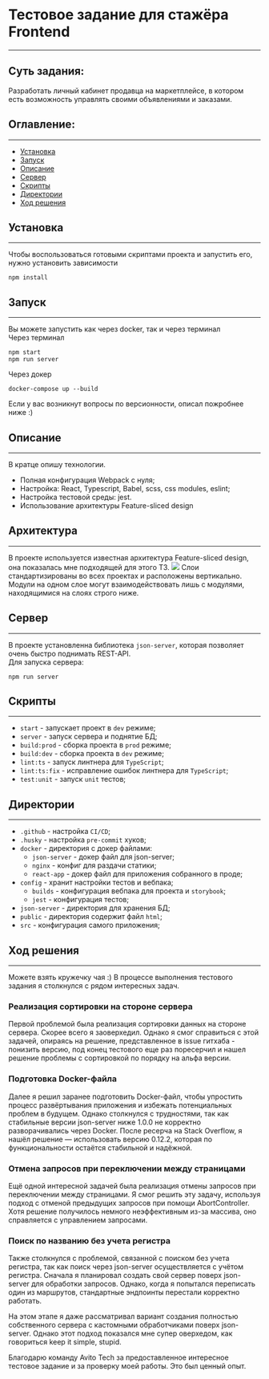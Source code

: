 # Тестовое задание для стажёра Frontend
***
## Суть задания:
Разработать личный кабинет продавца на маркетплейсе, в котором есть возможность управлять своими объявлениями и заказами.

## Оглавление:
***
- [Установка](#установка)
- [Запуск](#запуск)
- [Описание](#описание)
- [Сервер](#сервер)
- [Скрипты](#скрипты)
- [Директории](#директории)
- [Ход решения](#ход-решения)
## Установка
***
Чтобы воспользоваться готовыми скриптами проекта и запустить его, нужно установить зависимости
```
npm install
```

## Запуск
***
Вы можете запустить как через docker, так и через терминал</br>
Через терминал
```
npm start
npm run server
```
Через докер
```
docker-compose up --build
```
Если у вас возникнут вопросы по версионности, описал пожробнее ниже :)

## Описание
***
В кратце опишу технологии.
- Полная конфигурация Webpack с нуля;
- Настройка: React, Typescript, Babel, scss, css modules, eslint;
- Настройка тестовой среды: jest.
- Использование архитектуры Feature-sliced design

## Архитектура
***
В проекте используется известная архитектура Feature-sliced design, она показалась мне подходящей для этого ТЗ.
<img src="https://sun9-10.userapi.com/impg/ijuHbeU51ArxcrXrXhGkIEtr8ftoIfhuvaJpfg/mgtVhT6t7_g.jpg?size=972x488&quality=96&sign=5c2fb87967d624ff85a8e3775afbdd8f&type=album" />
Слои стандартизированы во всех проектах и расположены вертикально.
Модули на одном слое могут взаимодействовать лишь с модулями, находящимися на слоях строго ниже.

## Сервер
***
В проекте установленна библиотека `json-server`, которая позволяет очень быстро поднимать REST-API.</br>
Для запуска сервера:
```
npm run server
```

## Скрипты
***
- `start` - запускает проект в `dev` режиме;
- `server` - запуск сервера и поднятие БД;
- `build:prod` - сборка проекта в `prod` режиме;
- `build:dev` - сборка проекта в `dev` режиме;
- `lint:ts` - запуск линтнера для `TypeScript`;
- `lint:ts:fix` - исправление ошибок линтнера для `TypeScript`;
- `test:unit` - запуск `unit` тестов;

## Директории
***
- `.github` - настройка `CI/CD`;
- `.husky` - настройка `pre-commit` хуков;
- `docker` - директория с докер файлами:
    - `json-server` - докер файл для json-server;
    - `nginx` - конфиг для раздачи статики;
    - `react-app` - докер файл для приложения собранного в проде;
- `config` - хранит настройки тестов и вебпака;
    - `builds` - конфигурация вебпака для проекта и `storybook`;
    - `jest` - конфигурация тестов;
- `json-server` - директория для хранения БД;
- `public` - директория содержит файл `html`;
- `src` - конфигурация самого приложения;

## Ход решения
***
Можете взять кружечку чая :)
В процессе выполнения тестового задания я столкнулся с рядом интересных задач.

### Реализация сортировки на стороне сервера
Первой проблемой была реализация сортировки данных на стороне сервера. Скорее всего я заоверхедил. 
Однако я смог справиться с этой задачей, опираясь на решение, представленное в issue гитхаба - понизить версию, 
под конец тестового еще раз поресерчил и нашел решение проблемы с сортировкой по порядку на альфа версии.
### Подготовка Docker-файла
Далее я решил заранее подготовить Docker-файл, чтобы упростить процесс развёртывания приложения и избежать потенциальных проблем в будущем. 
Однако столкнулся с трудностями, так как стабильные версии json-server ниже 1.0.0 не корректно разворачивались через Docker. 
После ресерча на Stack Overflow, я нашёл решение — использовать версию 0.12.2, которая по функциональности остаётся стабильной и надёжной.
### Отмена запросов при переключении между страницами
Ещё одной интересной задачей была реализация отмены запросов при переключении между страницами. 
Я смог решить эту задачу, используя подход с отменой предыдущих запросов при помощи AbortController. 
Хотя решение получилось немного неэффективным из-за массива, оно справляется с управлением запросами.
### Поиск по названию без учета регистра
Также столкнулся с проблемой, связанной с поиском без учета регистра, 
так как поиск через json-server осуществляется с учётом регистра. 
Сначала я планировал создать свой сервер поверх json-server для обработки запросов. 
Однако, когда я попытался переписать один из маршрутов, стандартные эндпоинты перестали корректно работать.


На этом этапе я даже рассматривал вариант создания полностью собственного сервера с кастомными обработчиками поверх json-server. 
Однако этот подход показался мне супер оверхедом, как говориться keep it simple, stupid.

Благодарю команду Avito Tech за предоставленное интересное тестовое задание и за проверку моей работы. Это был ценный опыт.
